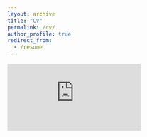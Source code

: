 ```yaml
---
layout: archive
title: "CV"
permalink: /cv/
author_profile: true
redirect_from:
  - /resume
---
```


<embed src="https://saatvikkher.github.io/files/cv.pdf" type="application/pdf" />
